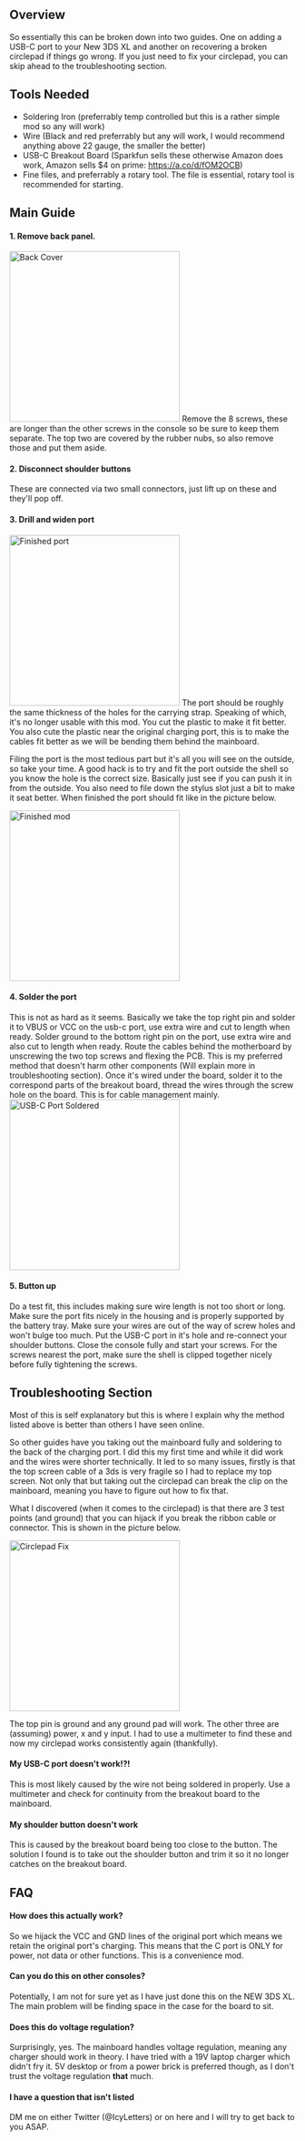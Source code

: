 ## Overview

So essentially this can be broken down into two guides. One on adding a USB-C port to your New 3DS XL and another on recovering a broken circlepad if things go wrong. If you just need to fix your circlepad, you can skip ahead to the troubleshooting section.

## Tools Needed
 - Soldering Iron (preferrably temp controlled but this is a rather simple mod so any will work)  
 - Wire (Black and red preferrably but any will work, I would recommend anything above 22 gauge, the smaller the better)  
 - USB-C Breakout Board (Sparkfun sells these otherwise Amazon does work, Amazon sells $4 on prime: https://a.co/d/fOM2OCB)
 - Fine files, and preferrably a rotary tool. The file is essential, rotary tool is recommended for starting.

## Main Guide

#### 1. Remove back panel.  
<img src="/images/IMG_0939.JPEG" alt="Back Cover" width="300" />
Remove the 8 screws, these are longer than the other screws in the console so be sure to keep them separate. The top two are covered by the rubber nubs, so also remove those and put them aside.

#### 2. Disconnect shoulder buttons
  These are connected via two small connectors, just lift up on these and they'll pop off.
  
#### 3. Drill and widen port
<img src="/images/IMG_0941.JPEG" alt="Finished port" width="300" />
The port should be roughly the same thickness of the holes for the carrying strap. Speaking of which, it's no longer usable with this mod. You cut the plastic to make it fit better. You also cute the plastic near the original charging port, this is to make the cables fit better as we will be bending them behind the mainboard.  


Filing the port is the most tedious part but it's all you will see on the outside, so take your time. A good hack is to try and fit the port outside the shell so you know the hole is the correct size. Basically just see if you can push it in from the outside. You also need to file down the stylus slot just a bit to make it seat better. When finished the port should fit like in the picture below.  

<img src="/images/IMG_0940.JPEG" alt="Finished mod" width="300" />

#### 4. Solder the port
This is not as hard as it seems. Basically we take the top right pin and solder it to VBUS or VCC on the usb-c port, use extra wire and cut to length when ready. Solder ground to the bottom right pin on the port, use extra wire and also cut to length when ready. Route the cables behind the motherboard by unscrewing the two top screws and flexing the PCB. This is my preferred method that doesn't harm other components (Will explain more in troubleshooting section). Once it's wired under the board, solder it to the correspond parts of the breakout board, thread the wires through the screw hole on the board. This is for cable management mainly.  
<img src="/images/IMG_0942.JPEG" alt="USB-C Port Soldered" width="300" />

#### 5. Button up

Do a test fit, this includes making sure wire length is not too short or long. Make sure the port fits nicely in the housing and is properly supported by the battery tray. Make sure your wires are out of the way of screw holes and won't bulge too much. Put the USB-C port in it's hole and re-connect your shoulder buttons. Close the console fully and start your screws. For the screws nearest the port, make sure the shell is clipped together nicely before fully tightening the screws.

## Troubleshooting Section

Most of this is self explanatory but this is where I explain why the method listed above is better than others I have seen online.  

So other guides have you taking out the mainboard fully and soldering to the back of the charging port. I did this my first time and while it did work and the wires were shorter technically. It led to so many issues, firstly is that the top screen cable of a 3ds is very fragile so I had to replace my top screen. Not only that but taking out the circlepad can break the clip on the mainboard, meaning you have to figure out how to fix that.  

What I discovered (when it comes to the circlepad) is that there are 3 test points (and ground) that you can hijack if you break the ribbon cable or connector. This is shown in the picture below.  

<img src="/images/IMG_0936.JPEG" alt="Circlepad Fix" width="300" />

The top pin is ground and any ground pad will work. The other three are (assuming) power, x and y input. I had to use a multimeter to find these and now my circlepad works consistently again (thankfully).  

#### My USB-C port doesn't work!?!

This is most likely caused by the wire not being soldered in properly. Use a multimeter and check for continuity from the breakout board to the mainboard.

#### My shoulder button doesn't work

This is caused by the breakout board being too close to the button. The solution I found is to take out the shoulder button and trim it so it no longer catches on the breakout board.

## FAQ

#### How does this actually work?

So we hijack the VCC and GND lines of the original port which means we retain the original port's charging. This means that the C port is ONLY for power, not data or other functions. This is a convenience mod.

#### Can you do this on other consoles?

Potentially, I am not for sure yet as I have just done this on the NEW 3DS XL. The main problem will be finding space in the case for the board to sit.

#### Does this do voltage regulation?

Surprisingly, yes. The mainboard handles voltage regulation, meaning any charger should work in theory. I have tried with a 19V laptop charger which didn't fry it. 5V desktop or from a power brick is preferred though, as I don't trust the voltage regulation **that** much.

#### I have a question that isn't listed

DM me on either Twitter (@IcyLetters) or on here and I will try to get back to you ASAP.
